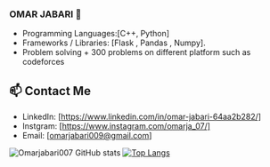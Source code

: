 ### OMAR JABARI 👋

- Programming Languages:[C++, Python]
- Frameworks / Libraries: [Flask , Pandas , Numpy].
- Problem solving + 300 problems on different platform such  as codeforces 
## 📫 Contact Me

- LinkedIn: [https://www.linkedin.com/in/omar-jabari-64aa2b282/]
- Instgram: [https://www.instagram.com/omarja_07/]
- Email: [omarjabari009@gmail.com]
   

![Omarjabari007 GitHub stats](https://github-readme-stats.vercel.app/api?username=Omarjabari007&show_icons=true&theme=tokyonight)
[![Top Langs](https://github-readme-stats.vercel.app/api/top-langs/?username=Omarjabari007)](https://github.com/Omarjabari007/github-readme-stats)
